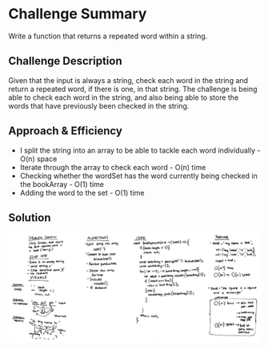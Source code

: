 # Challenge Summary
Write a function that returns a repeated word within a string.

## Challenge Description
Given that the input is always a string, check each word in the string and return a repeated word, if there is one, in that string. 
The challenge is being able to check each word in the string, and also being able to store the words that have previously been checked in the string. 

## Approach & Efficiency
* I split the string into an array to be able to tackle each word individually - O(n) space
* Iterate through the array to check each word - O(n) time
* Checking whether the wordSet has the word currently being checked in the bookArray - O(1) time
* Adding the word to the set - O(1) time

## Solution
![Whiteboard Image](../../assets/repeated_word.jpg)